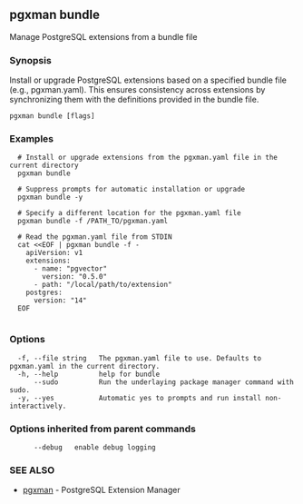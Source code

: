 ## pgxman bundle

Manage PostgreSQL extensions from a bundle file

### Synopsis

Install or upgrade PostgreSQL extensions based on a specified bundle file (e.g., pgxman.yaml).
This ensures consistency across extensions by synchronizing them with the definitions provided in the bundle file.

```
pgxman bundle [flags]
```

### Examples

```
  # Install or upgrade extensions from the pgxman.yaml file in the current directory
  pgxman bundle

  # Suppress prompts for automatic installation or upgrade
  pgxman bundle -y

  # Specify a different location for the pgxman.yaml file
  pgxman bundle -f /PATH_TO/pgxman.yaml

  # Read the pgxman.yaml file from STDIN
  cat <<EOF | pgxman bundle -f -
    apiVersion: v1
    extensions:
      - name: "pgvector"
        version: "0.5.0"
      - path: "/local/path/to/extension"
    postgres:
      version: "14"
  EOF
  
```

### Options

```
  -f, --file string   The pgxman.yaml file to use. Defaults to pgxman.yaml in the current directory.
  -h, --help          help for bundle
      --sudo          Run the underlaying package manager command with sudo.
  -y, --yes           Automatic yes to prompts and run install non-interactively.
```

### Options inherited from parent commands

```
      --debug   enable debug logging
```

### SEE ALSO

* [pgxman](pgxman.md)	 - PostgreSQL Extension Manager

